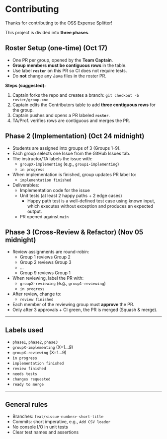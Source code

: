 # Contributing

Thanks for contributing to the OSS Expense Splitter!

This project is divided into **three phases**.



## Roster Setup (one-time) (Oct 17)
- One PR per group, opened by the **Team Captain**.
- **Group members must be contiguous rows** in the table.
- Use label **`roster`** on this PR so CI does not require tests.
- Do **not** change any Java files in the roster PR.

**Steps (suggested):**
1. Captain forks the repo and creates a branch: `git checkout -b roster/group-<n>`  
2. Captain edits the Contributors table to add **three contiguous rows** for the group.  
3. Captain pushes and opens a PR labeled **`roster`**.  
5. TA/Prof. verifies rows are contiguous and merges the PR.


## Phase 2 (Implementation) (Oct 24 midnight)
- Students are assigned into groups of 3 (Groups 1–9).
- Each group selects one Issue from the GitHub Issues tab.
- The instructor/TA labels the issue with:
  - `groupX-implementing` (e.g., `group1-implementing`)
  - `in progress`
- When implementation is finished, group updates PR label to:
  - `implementation finished`
- Deliverables:
  - Implementation code for the issue
  - Unit tests (at least 2 happy paths + 2 edge cases)
    - Happy path test is a well-defined test case using known input, which executes without exception and produces an expected output.
  - PR opened against `main`



## Phase 3 (Cross-Review & Refactor) (Nov 05 midnight)
- Review assignments are round-robin:
  - Group 1 reviews Group 2
  - Group 2 reviews Group 3
  - …
  - Group 9 reviews Group 1
- When reviewing, label the PR with:
  - `groupX-reviewing` (e.g., `group1-reviewing`)
  - `in progress`
- After review, change to:
  - `review finished`
- Each member of the reviewing group must **approve** the PR.
- Only after 3 approvals + CI green, the PR is merged (Squash & merge).

---

## Labels used
- `phase1`, `phase2`, `phase3`
- `groupX-implementing` (X=1…9)
- `groupX-reviewing` (X=1…9)
- `in progress`
- `implementation finished`
- `review finished`
- `needs tests`
- `changes requested`
- `ready to merge`

---

## General rules
- Branches: `feat/<issue-number>-short-title`
- Commits: short imperative, e.g., `Add CSV loader`
- No console I/O in unit tests
- Clear test names and assertions

